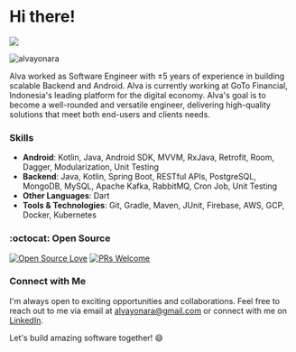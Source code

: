 # Hi there!

![](https://komarev.com/ghpvc/?username=alvayonara)

<img src="https://github-readme-stats.vercel.app/api?username=alvayonara&show_icons=true&count_private=true&theme=vue&show_icons=true" alt="alvayonara" />

Alva worked as Software Engineer with ±5 years of experience in building scalable Backend and Android. Alva is currently working at GoTo Financial, Indonesia's leading platform for the digital economy. Alva's goal is to become a well-rounded and versatile engineer, delivering high-quality solutions that meet both end-users and clients needs.

### Skills

- **Android**: Kotlin, Java, Android SDK, MVVM, RxJava, Retrofit, Room, Dagger, Modularization, Unit Testing
- **Backend**: Java, Kotlin, Spring Boot, RESTful APIs, PostgreSQL, MongoDB, MySQL, Apache Kafka, RabbitMQ, Cron Job, Unit Testing
- **Other Languages**: Dart
- **Tools & Technologies**: Git, Gradle, Maven, JUnit, Firebase, AWS, GCP, Docker, Kubernetes

### :octocat: Open Source

[![Open Source Love](https://badges.frapsoft.com/os/v2/open-source.svg?v=103)](https://github.com/alvayonara) [![PRs Welcome](https://img.shields.io/badge/PRs-welcome-brightgreen.svg?style=flat&logo=github)](https://github.com/alvayonara/MealsFood)

### Connect with Me

I'm always open to exciting opportunities and collaborations. Feel free to reach out to me via email at alvayonara@gmail.com or connect with me on [LinkedIn](https://www.linkedin.com/in/alva-yonara-puramandya/).

Let's build amazing software together! 😄
